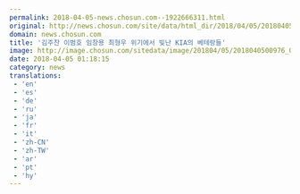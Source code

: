 ```yaml
---
permalink: 2018-04-05-news.chosun.com--1922666311.html
original: http://news.chosun.com/site/data/html_dir/2018/04/05/2018040501022.html
domain: news.chosun.com
title: '김주찬 이범호 임창용 최형우 위기에서 빛난 KIA의 베테랑들'
image: http://image.chosun.com/sitedata/image/201804/05/2018040500976_0.jpg
date: 2018-04-05 01:18:15
category: news
translations: 
 - 'en'
 - 'es'
 - 'de'
 - 'ru'
 - 'ja'
 - 'fr'
 - 'it'
 - 'zh-CN'
 - 'zh-TW'
 - 'ar'
 - 'pt'
 - 'hy'
---
```


